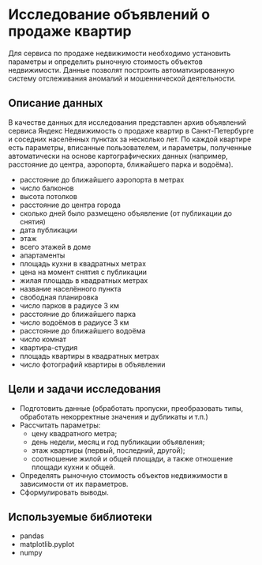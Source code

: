 # Исследование объявлений о продаже квартир
Для сервиса по продаже недвижимости необходимо установить параметры и определить рыночную стоимость объектов недвижимости. Данные позволят построить автоматизированную систему отслеживания аномалий и мошеннической деятельности.

## Описание данных
В качестве данных для исследования представлен архив объявлений сервиса Яндекс Недвижимость о продаже квартир в Санкт-Петербурге и соседних населённых пунктах за несколько лет. По каждой квартире есть параметры, вписанные пользователем, и параметры, полученные автоматически на основе картографических данных (например, расстояние до центра, аэропорта, ближайшего парка и водоёма).

- расстояние до ближайшего аэропорта в метрах
- число балконов
- высота потолков
- расстояние до центра города
- сколько дней было размещено объявление (от публикации до снятия)
- дата публикации
- этаж
- всего этажей в доме
- апартаменты
- площадь кухни в квадратных метрах
- цена на момент снятия с публикации
- жилая площадь в квадратных метрах
- название населённого пункта
- свободная планировка
- число парков в радиусе 3 км
- расстояние до ближайшего парка
- число водоёмов в радиусе 3 км
- расстояние до ближайшего водоёма
- число комнат
- квартира-студия
- площадь квартиры в квадратных метрах
- число фотографий квартиры в объявлении

## Цели и задачи исследования
- Подготовить данные (обработать пропуски, преобразовать типы, обработать некорректные значения и дубликаты и т.п.)
- Рассчитать параметры:
  - цену квадратного метра;
  - день недели, месяц и год публикации объявления;
  - этаж квартиры (первый, последний, другой);
  - соотношение жилой и общей площади, а также отношение площади кухни к общей.
- Определять рыночную стоимость объектов недвижимости в зависимости от их параметров.
- Сформулировать выводы.

## Используемые библиотеки
- pandas
- matplotlib.pyplot
- numpy
